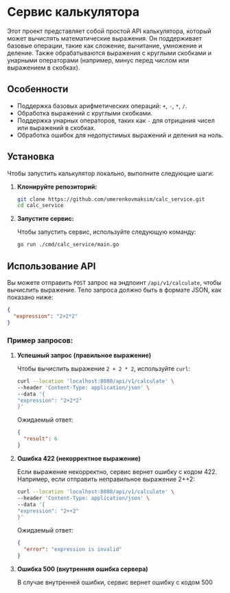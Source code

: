 # Сервис калькулятора

Этот проект представляет собой простой API калькулятора, который может вычислять математические выражения. Он поддерживает базовые операции, такие как сложение, вычитание, умножение и деление. Также обрабатываются выражения с круглыми скобками и унарными операторами (например, минус перед числом или выражением в скобках).

## Особенности

- Поддержка базовых арифметических операций: `+`, `-`, `*`, `/`.
- Обработка выражений с круглыми скобками.
- Поддержка унарных операторов, таких как `-` для отрицания чисел или выражений в скобках.
- Обработка ошибок для недопустимых выражений и деления на ноль.

## Установка

Чтобы запустить калькулятор локально, выполните следующие шаги:

1. **Клонируйте репозиторий:**

   ```bash
   git clone https://github.com/umerenkovmaksim/calc_service.git
   cd calc_service
   ```

2. **Запустите сервис:**

   Чтобы запустить сервис, используйте следующую команду:

   ```bash
   go run ./cmd/calc_service/main.go
   ```

## Использование API

Вы можете отправить `POST` запрос на эндпоинт `/api/v1/calculate`, чтобы вычислить выражение. Тело запроса должно быть в формате JSON, как показано ниже:

```json
{
  "expression": "2+2*2"
}
```

### Пример запросов:

1. **Успешный запрос (правильное выражение)**

   Чтобы вычислить выражение `2 + 2 * 2`, используйте `curl`:

   ```bash
   curl --location 'localhost:8080/api/v1/calculate' \
   --header 'Content-Type: application/json' \
   --data '{
   "expression": "2+2*2"
   }'
   ```

   Ожидаемый ответ:

   ```json
   {
     "result": 6
   }
   ```

2. **Ошибка 422 (некорректное выражение)**

   Если выражение некорректно, сервис вернет ошибку с кодом 422. Например, если отправить неправильное выражение 2++2:

   ```bash
   curl --location 'localhost:8080/api/v1/calculate' \
   --header 'Content-Type: application/json' \
   --data '{
   "expression": "2++2"
   }'

   ```

   Ожидаемый ответ:

   ```json
   {
     "error": "expression is invalid"
   }
   ```

3. **Ошибка 500 (внутренняя ошибка сервера)**

   В случае внутренней ошибки, сервис вернет ошибку с кодом 500
